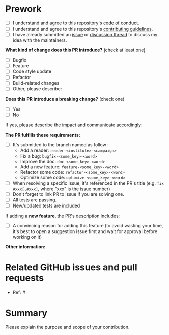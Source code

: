 # Prework

- [ ] I understand and agree to this repository's [code of conduct](https://github.com/ltelab/disdrodb/blob/main/CODE_OF_CONDUCT.md).
- [ ] I understand and agree to this repository's [contributing guidelines](https://github.com/ltelab/disdrodb/blob/main/CONTRIBUTING.md).
- [ ] I have already submitted an [issue](https://github.com/ltelab/disdrodb/issues) or [discussion thread](https://github.com/ltelab/disdrodb/discussions) to discuss my idea with the maintainers.

<!--
Please make sure to read the Pull Request Guidelines:
https://github.com/ltelab/disdrodb/blob/main/CONTRIBUTING.md#pull-request-guidelines
-->

<!-- PULL REQUEST TEMPLATE -->

<!-- (Update "[ ]" to "[x]" to check a box) -->

**What kind of change does this PR introduce?** (check at least one)

- [ ] Bugfix
- [ ] Feature
- [ ] Code style update
- [ ] Refactor
- [ ] Build-related changes
- [ ] Other, please describe:

**Does this PR introduce a breaking change?** (check one)

- [ ] Yes
- [ ] No

If yes, please describe the impact and communicate accordingly:

**The PR fulfills these requirements:**

- [ ] It's submitted to the branch named as follow :
  - Add a reader: `reader-<institute>-<campaign>`
  - Fix a bug: `bugfix-<some_key>-<word>`
  - Improve the doc: `doc-<some_key>-<word>`
  - Add a new feature: `feature-<some_key>-<word>`
  - Refactor some code: `refactor-<some_key>-<word>`
  - Optimize some code: `optimize-<some_key>-<word>`
- [ ] When resolving a specific issue, it's referenced in the PR's title (e.g. `fix #xxx[,#xxx]`, where "xxx" is the issue number)
- [ ] Don't forget to link PR to issue if you are solving one.
- [ ] All tests are passing.
- [ ] New/updated tests are included

If adding a **new feature**, the PR's description includes:

- [ ] A convincing reason for adding this feature (to avoid wasting your time, it's best to open a suggestion issue first and wait for approval before working on it)

**Other information:**

# Related GitHub issues and pull requests

- Ref: #

# Summary

Please explain the purpose and scope of your contribution.
